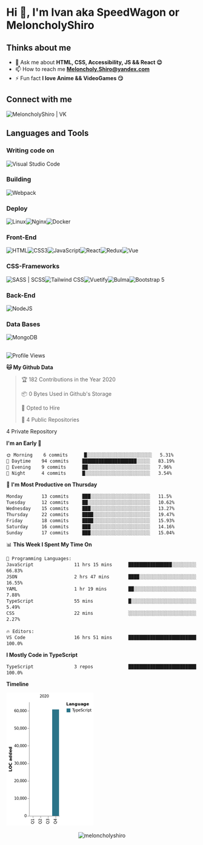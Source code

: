 # Hi 👋, I'm Ivan aka SpeedWagon or MeloncholyShiro

## Thinks about me

- 💬 Ask me about **HTML, CSS, Accessibility, JS && React 😉**
- 📫 How to reach me **Meloncholy.Shiro@yandex.com**
- ⚡ Fun fact **I love Anime && VideoGames 😏**

## Connect with me

[<img align="left" alt="MeloncholyShiro | VK" height="25px" src="https://api.iconify.design/cib:vk.svg" />][vk]

<br />

## Languages and Tools

### Writing code on

[<img align="left" alt="Visual Studio Code" height="25px" src="https://api.iconify.design/logos:visual-studio-code.svg" />][#]

<br />

### Building

[<img align="left" alt="Webpack" height="25px" src="https://api.iconify.design/logos:webpack.svg" />][#]

<br />

### Deploy

[<img align="left" alt="Linux" height="25px" src="https://api.iconify.design/cib:linux.svg" />][#]
[<img align="left" alt="Nginx" height="25px" src="https://api.iconify.design/logos:nginx.svg" />][#]
[<img align="left" alt="Docker" height="25px" src="https://api.iconify.design/logos:docker-icon.svg" />][#]

<br />

### Front-End

[<img align="left" alt="HTML" height="25px" src="https://api.iconify.design/logos:html-5.svg" />][#]
[<img align="left" alt="CSS3" height="25px" src="https://api.iconify.design/logos:css-3.svg" />][#]
[<img align="left" alt="JavaScript" height="25px" src="https://api.iconify.design/logos:javascript.svg" />][#]
[<img align="left" alt="React" height="25px" src="https://api.iconify.design/logos:react.svg" />][#]
[<img align="left" alt="Redux" height="25px" src="https://api.iconify.design/logos:redux.svg" />][#]
[<img align="left" alt="Vue" height="25px" src="https://api.iconify.design/logos:vue.svg" />][#]

<br />

### CSS-Frameworks

[<img align="left" alt="SASS | SCSS" height="25px" src="https://api.iconify.design/logos:sass.svg" />][#]
[<img align="left" alt="Tailwind CSS" height="25px" src="https://api.iconify.design/logos:tailwindcss-icon.svg" />][#]
[<img align="left" alt="Vuetify" height="25px" src="https://api.iconify.design/logos:vuetify.svg" />][#]
[<img align="left" alt="Bulma" height="25px" src="https://api.iconify.design/logos:bulma.svg" />][#]
[<img align="left" alt="Bootstrap 5" height="25px" src="https://api.iconify.design/logos:bootstrap.svg" />][#]

<br />

### Back-End

[<img align="left" alt="NodeJS" height="25px" src="https://api.iconify.design/logos:nodejs-icon.svg" />][#]

<br />

### Data Bases

[<img align="left" alt="MongoDB" height="25px" src="https://api.iconify.design/logos:mongodb.svg" />][#]

<br />

<br />

<!--START_SECTION:waka-->
![Profile Views](http://img.shields.io/badge/Profile%20Views-41-blue)

**🐱 My Github Data** 

> 🏆 182 Contributions in the Year 2020
 > 
> 📦 0 Bytes Used in Github's Storage 
 > 
> 💼 Opted to Hire
 > 
> 📜 4 Public Repositories 
 > 
4 Private Repository 
 > 
**I'm an Early 🐤** 

```text
🌞 Morning    6 commits      █░░░░░░░░░░░░░░░░░░░░░░░░   5.31% 
🌆 Daytime    94 commits     ████████████████████░░░░░   83.19% 
🌃 Evening    9 commits      ██░░░░░░░░░░░░░░░░░░░░░░░   7.96% 
🌙 Night      4 commits      █░░░░░░░░░░░░░░░░░░░░░░░░   3.54%

```
📅 **I'm Most Productive on Thursday** 

```text
Monday       13 commits     ███░░░░░░░░░░░░░░░░░░░░░░   11.5% 
Tuesday      12 commits     ██░░░░░░░░░░░░░░░░░░░░░░░   10.62% 
Wednesday    15 commits     ███░░░░░░░░░░░░░░░░░░░░░░   13.27% 
Thursday     22 commits     ████░░░░░░░░░░░░░░░░░░░░░   19.47% 
Friday       18 commits     ████░░░░░░░░░░░░░░░░░░░░░   15.93% 
Saturday     16 commits     ███░░░░░░░░░░░░░░░░░░░░░░   14.16% 
Sunday       17 commits     ███░░░░░░░░░░░░░░░░░░░░░░   15.04%

```


📊 **This Week I Spent My Time On** 

```text
💬 Programming Languages: 
JavaScript               11 hrs 15 mins      ████████████████░░░░░░░░░   66.83% 
JSON                     2 hrs 47 mins       ████░░░░░░░░░░░░░░░░░░░░░   16.55% 
YAML                     1 hr 19 mins        ██░░░░░░░░░░░░░░░░░░░░░░░   7.88% 
TypeScript               55 mins             █░░░░░░░░░░░░░░░░░░░░░░░░   5.49% 
CSS                      22 mins             ░░░░░░░░░░░░░░░░░░░░░░░░░   2.27%

🔥 Editors: 
VS Code                  16 hrs 51 mins      █████████████████████████   100.0%

```

**I Mostly Code in TypeScript** 

```text
TypeScript               3 repos             █████████████████████████   100.0%

```


**Timeline**

![Chart not found](https://raw.githubusercontent.com/MeloncholyShiro/MeloncholyShiro/master/charts/bar_graph.png) 


<!--END_SECTION:waka-->

<p align="center"> <img src="https://komarev.com/ghpvc/?username=meloncholyshiro" alt="meloncholyshiro" /> </p>

[website]: https://meloncholyshiro.github.io
[twitter]: https://twitter.com/
[youtube]: https://youtube.com/
[vk]: https://vk.com/speedwagon_s
[instagram]: https://instagram.com/
[linkedin]: https://linkedin.com/in/
[#]: https://github.com/MeloncholyShiro

